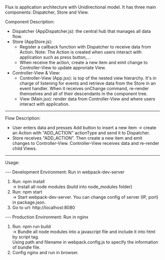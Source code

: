 Flux is application architecture with Unidirectional model. It has three main components: Dispatcher, Store and View.

Component Description:

- Dispatcher (AppDispatcher.js): the central hub that manages all data flow.  
- Store (AppStore.js):  
    + Register a callback function with Dispatcher to receive data from Action. Note: The Action is created when users interact with application such as press button,...
    + When receive the action, create a new item and emit change to Controller-View to update approriate View.  
- Controller-View & View:   
    + Controller-View (App.jsx): is top of the nested view hierarchy. It's in charge of listening for events and retrieve data from the Store in an event handler. When it receives onChange command, re-render themselves and all of their descendants in the component tree.  
    + View (Main.jsx): render data from Controller-View and where users interact with application.

--------------------------------------------------------------------------------------------------

Flow Description:  

- User enters data and presses Add button to insert a new item -> create an Action with "ADD_ACTION" actionType and send it to Dispatcher.  
- Store receives "ADD_ACTION". Then create a new item and emit changes to Controller-View. Controller-View receives data and re-render child Views.  

--------------------------------------------------------------------------------------------------

Usage:

--- Development Environment: Run in webpack-dev-server  
1. Run: npm install  
   -> Install all node modules (build into node_modules folder)  
2. Run: npm start  
   -> Start webpack-dev-server. You can change config of server (IP, port) in package.json.  
3. Go to url: http://localhost:8080  

--- Production Environment: Run in nginx  
1. Run: npm run build  
   -> Bundle all node modules into a javascript file and include it into html by script tag.  
      Using path and filename in webpack.config.js to specify the information of bundle file.  
2. Config nginx and run in browser.  
